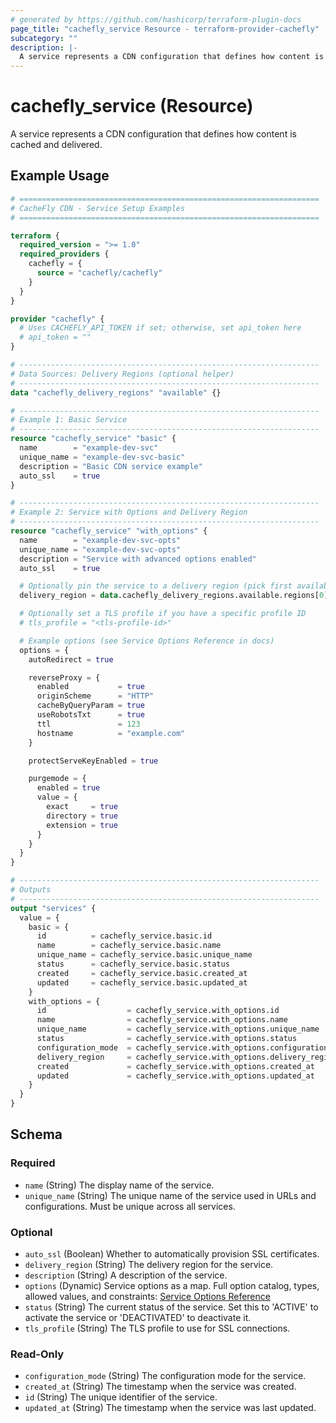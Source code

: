 ```yaml
---
# generated by https://github.com/hashicorp/terraform-plugin-docs
page_title: "cachefly_service Resource - terraform-provider-cachefly"
subcategory: ""
description: |-
  A service represents a CDN configuration that defines how content is cached and delivered.
---
```


# cachefly_service (Resource)

A service represents a CDN configuration that defines how content is cached and delivered.

## Example Usage

```terraform
# ===================================================================
# CacheFly CDN - Service Setup Examples
# ===================================================================

terraform {
  required_version = ">= 1.0"
  required_providers {
    cachefly = {
      source = "cachefly/cachefly"
    }
  }
}

provider "cachefly" {
  # Uses CACHEFLY_API_TOKEN if set; otherwise, set api_token here
  # api_token = ""
}

# -------------------------------------------------------------------
# Data Sources: Delivery Regions (optional helper)
# -------------------------------------------------------------------
data "cachefly_delivery_regions" "available" {}

# -------------------------------------------------------------------
# Example 1: Basic Service
# -------------------------------------------------------------------
resource "cachefly_service" "basic" {
  name        = "example-dev-svc"
  unique_name = "example-dev-svc-basic"
  description = "Basic CDN service example"
  auto_ssl    = true
}

# -------------------------------------------------------------------
# Example 2: Service with Options and Delivery Region
# -------------------------------------------------------------------
resource "cachefly_service" "with_options" {
  name        = "example-dev-svc-opts"
  unique_name = "example-dev-svc-opts"
  description = "Service with advanced options enabled"
  auto_ssl    = true

  # Optionally pin the service to a delivery region (pick first available)
  delivery_region = data.cachefly_delivery_regions.available.regions[0].id

  # Optionally set a TLS profile if you have a specific profile ID
  # tls_profile = "<tls-profile-id>"

  # Example options (see Service Options Reference in docs)
  options = {
    autoRedirect = true

    reverseProxy = {
      enabled           = true
      originScheme      = "HTTP"
      cacheByQueryParam = true
      useRobotsTxt      = true
      ttl               = 123
      hostname          = "example.com"
    }

    protectServeKeyEnabled = true

    purgemode = {
      enabled = true
      value = {
        exact     = true
        directory = true
        extension = true
      }
    }
  }
}

# -------------------------------------------------------------------
# Outputs
# -------------------------------------------------------------------
output "services" {
  value = {
    basic = {
      id          = cachefly_service.basic.id
      name        = cachefly_service.basic.name
      unique_name = cachefly_service.basic.unique_name
      status      = cachefly_service.basic.status
      created     = cachefly_service.basic.created_at
      updated     = cachefly_service.basic.updated_at
    }
    with_options = {
      id                  = cachefly_service.with_options.id
      name                = cachefly_service.with_options.name
      unique_name         = cachefly_service.with_options.unique_name
      status              = cachefly_service.with_options.status
      configuration_mode  = cachefly_service.with_options.configuration_mode
      delivery_region     = cachefly_service.with_options.delivery_region
      created             = cachefly_service.with_options.created_at
      updated             = cachefly_service.with_options.updated_at
    }
  }
}
```

<!-- schema generated by tfplugindocs -->
## Schema

### Required

- `name` (String) The display name of the service.
- `unique_name` (String) The unique name of the service used in URLs and configurations. Must be unique across all services.

### Optional

- `auto_ssl` (Boolean) Whether to automatically provision SSL certificates.
- `delivery_region` (String) The delivery region for the service.
- `description` (String) A description of the service.
- `options` (Dynamic) Service options as a map. Full option catalog, types, allowed values, and constraints: [Service Options Reference](../guides/service_options_reference.md)
- `status` (String) The current status of the service. Set this to 'ACTIVE' to activate the service or 'DEACTIVATED' to deactivate it.
- `tls_profile` (String) The TLS profile to use for SSL connections.

### Read-Only

- `configuration_mode` (String) The configuration mode for the service.
- `created_at` (String) The timestamp when the service was created.
- `id` (String) The unique identifier of the service.
- `updated_at` (String) The timestamp when the service was last updated.
